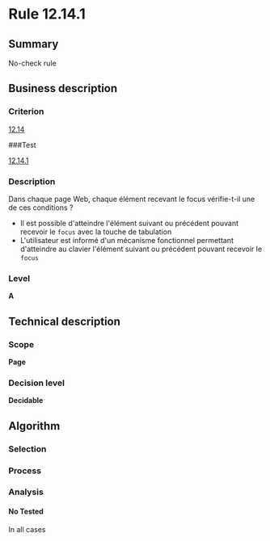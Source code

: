 # Rule 12.14.1

## Summary

No-check rule

## Business description

### Criterion

[12.14](http://references.modernisation.gouv.fr/referentiel-technique-0#crit-12-14)

###Test

[12.14.1](http://references.modernisation.gouv.fr/referentiel-technique-0#test-12-14-1)

### Description

Dans chaque page Web, chaque &eacute;l&eacute;ment recevant le focus v&eacute;rifie-t-il une de ces conditions ? 
 
 *  Il est possible d'atteindre l'&eacute;l&eacute;ment suivant ou pr&eacute;c&eacute;dent pouvant recevoir le `focus` avec la touche de tabulation 
 *  L'utilisateur est inform&eacute; d'un m&eacute;canisme fonctionnel permettant d'atteindre au clavier l'&eacute;l&eacute;ment suivant ou pr&eacute;c&eacute;dent pouvant recevoir le `focus` 


### Level

**A**

## Technical description

### Scope

**Page**

### Decision level

**Decidable**

## Algorithm

### Selection

### Process

### Analysis

#### No Tested 

In all cases







